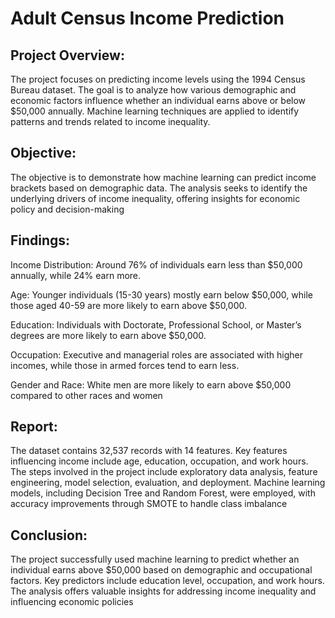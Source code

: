 # Adult Census Income Prediction
## Project Overview:
The project focuses on predicting income levels using the 1994 Census Bureau dataset. The goal is to analyze how various demographic and economic factors influence whether an individual earns above or below $50,000 annually. Machine learning techniques are applied to identify patterns and trends related to income inequality.

## Objective:
The objective is to demonstrate how machine learning can predict income brackets based on demographic data. The analysis seeks to identify the underlying drivers of income inequality, offering insights for economic policy and decision-making

## Findings:

Income Distribution: Around 76% of individuals earn less than $50,000 annually, while 24% earn more.

Age: Younger individuals (15-30 years) mostly earn below $50,000, while those aged 40-59 are more likely to earn above $50,000.

Education: Individuals with Doctorate, Professional School, or Master’s degrees are more likely to earn above $50,000.

Occupation: Executive and managerial roles are associated with higher incomes, while those in armed forces tend to earn less.

Gender and Race: White men are more likely to earn above $50,000 compared to other races and women

## Report:
The dataset contains 32,537 records with 14 features. Key features influencing income include age, education, occupation, and work hours. The steps involved in the project include exploratory data analysis, feature engineering, model selection, evaluation, and deployment. Machine learning models, including Decision Tree and Random Forest, were employed, with accuracy improvements through SMOTE to handle class imbalance

## Conclusion:
The project successfully used machine learning to predict whether an individual earns above $50,000 based on demographic and occupational factors. Key predictors include education level, occupation, and work hours. The analysis offers valuable insights for addressing income inequality and influencing economic policies
